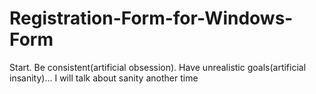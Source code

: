 # Registration-Form-for-Windows-Form
Start. Be consistent(artificial obsession). Have unrealistic goals(artificial insanity)... I will talk about sanity another time
